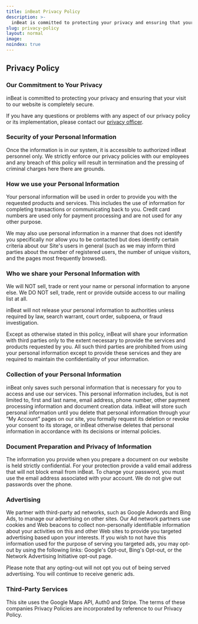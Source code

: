 ```yaml
---
title: inBeat Privacy Policy
description: >-
  inBeat is committed to protecting your privacy and ensuring that your visit to our website is completely secure.
slug: privacy-policy
layout: normal
image: 
noindex: true
---
```


## Privacy Policy

### Our Commitment to Your Privacy

inBeat is committed to protecting your privacy and ensuring that your visit to our website is completely secure.

If you have any questions or problems with any aspect of our privacy policy or its implementation, please contact our [privacy officer](mailto:david@inbeat.co).

### Security of your Personal Information

Once the information is in our system, it is accessible to authorized inBeat personnel only. We strictly enforce our privacy policies with our employees and any breach of this policy will result in termination and the pressing of criminal charges here there are grounds.

### How we use your Personal Information

Your personal information will be used in order to provide you with the requested products and services. This includes the use of information for completing transactions or communicating back to you. Credit card numbers are used only for payment processing and are not used for any other purpose.

We may also use personal information in a manner that does not identify you specifically nor allow you to be contacted but does identify certain criteria about our Site's users in general (such as we may inform third parties about the number of registered users, the number of unique visitors, and the pages most frequently browsed).

### Who we share your Personal Information with

We will NOT sell, trade or rent your name or personal information to anyone else. We DO NOT sell, trade, rent or provide outside access to our mailing list at all.

inBeat will not release your personal information to authorities unless required by law, search warrant, court order, subpoena, or fraud investigation.

Except as otherwise stated in this policy, inBeat will share your information with third parties only to the extent necessary to provide the services and products requested by you. All such third parties are prohibited from using your personal information except to provide these services and they are required to maintain the confidentiality of your information.

### Collection of your Personal Information

inBeat only saves such personal information that is necessary for you to access and use our services. This personal information includes, but is not limited to, first and last name, email address, phone number, other payment processing information and document creation data. inBeat will store such personal information until you delete that personal information through your “My Account” pages on our site, you formally request its deletion or revoke your consent to its storage, or inBeat otherwise deletes that personal information in accordance with its decisions or internal policies.

### Document Preparation and Privacy of Information

The information you provide when you prepare a document on our website is held strictly confidential. For your protection provide a valid email address that will not block email from inBeat. To change your password, you must use the email address associated with your account. We do not give out passwords over the phone.

### Advertising

We partner with third-party ad networks, such as Google Adwords and Bing Ads, to manage our advertising on other sites. Our Ad network partners use cookies and Web beacons to collect non-personally identifiable information about your activities on this and other Web sites to provide you targeted advertising based upon your interests. If you wish to not have this information used for the purpose of serving you targeted ads, you may opt-out by using the following links: Google's Opt-out, Bing's Opt-out, or the Network Advertising Initiative opt-out page.

Please note that any opting-out will not opt you out of being served advertising. You will continue to receive generic ads.

### Third-Party Services
This site uses the Google Maps API, Auth0 and Stripe. The terms of these companies Privacy Policies are incorporated by reference to our Privacy Policy.
